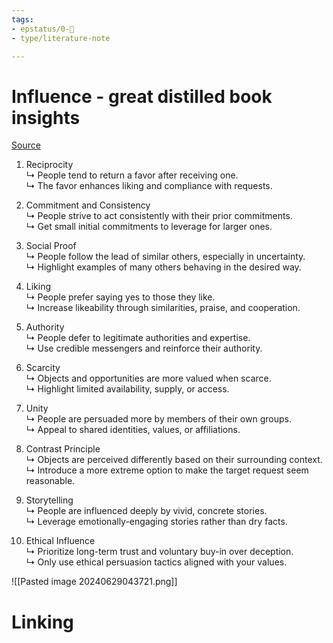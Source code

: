 ```yaml
---
tags: 
- epstatus/0-🌰
- type/literature-note

---
```

# Influence - great distilled book insights
[Source](https://www.linkedin.com/posts/yairlevyy_influence-is-everywhere-but-few-understand-activity-7211019994644561922-bBzT?utm_source=share&utm_medium=member_desktop)

1. Reciprocity  
↳ People tend to return a favor after receiving one.  
↳ The favor enhances liking and compliance with requests.  
  
2. Commitment and Consistency  
↳ People strive to act consistently with their prior commitments.  
↳ Get small initial commitments to leverage for larger ones.  
  
3. Social Proof  
↳ People follow the lead of similar others, especially in uncertainty.  
↳ Highlight examples of many others behaving in the desired way.  
  
4. Liking  
↳ People prefer saying yes to those they like.  
↳ Increase likeability through similarities, praise, and cooperation.  
  
5. Authority  
↳ People defer to legitimate authorities and expertise.  
↳ Use credible messengers and reinforce their authority.  
  
6. Scarcity  
↳ Objects and opportunities are more valued when scarce.  
↳ Highlight limited availability, supply, or access.  
  
7. Unity  
↳ People are persuaded more by members of their own groups.  
↳ Appeal to shared identities, values, or affiliations.  
  
8. Contrast Principle  
↳ Objects are perceived differently based on their surrounding context.  
↳ Introduce a more extreme option to make the target request seem reasonable.  
  
9. Storytelling  
↳ People are influenced deeply by vivid, concrete stories.  
↳ Leverage emotionally-engaging stories rather than dry facts.  
  
10. Ethical Influence  
↳ Prioritize long-term trust and voluntary buy-in over deception.  
↳ Only use ethical persuasion tactics aligned with your values.

![[Pasted image 20240629043721.png]]

# Linking


